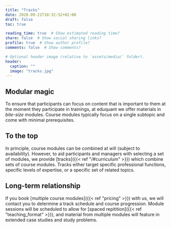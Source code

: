 ```yaml
---
title: "Tracks"
date: 2020-09-21T10:32:52+02:00
draft: false
toc: true

reading_time: true  # Show estimated reading time?
share: false  # Show social sharing links?
profile: true  # Show author profile?
comments: false  # Show comments?

# Optional header image (relative to `assets/media/` folder).
header:
  caption: ""
  image: "tracks.jpg"
---
```



## Modular magic

To ensure that participants can focus on content that is important to them at the moment they participate in trainings, at eduquant we offer materials in *bite-size* modules. Course modules typically focus on a single subtopic and come with minimal prerequisites. 

## To the top

In principle, course modules can be combined at will (subject to availability). However, to aid participants and managers with selecting a set of modules, we provide [tracks]({{< ref "/#curriculum" >}}) which combine sets of course modules. Tracks either target specific professional functions, specific levels of expertise, or a specific set of related topics. 

## Long-term relationship

If you book [multiple course modules]({{< ref "pricing" >}}) with us, we will contact you to determine a track schedule and course progression. Module sessions will be scheduled to allow for [spaced repitition]({{< ref "teaching_format" >}}), and material from multiple modules will feature in extended case studies and study problems.
